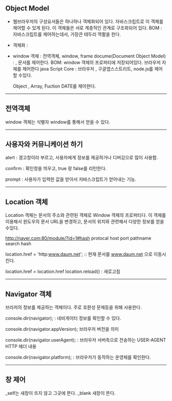 ## Object Model

- 웹브라우저의 구성요서들은 하나하나 객체화되어 있다. 자바스크립트로 이 객체를 제어할 수 있게 된다. 이 객체들은 서로 계층적인 관계로 구조화되어 있다. BOM : 자바스크립트를 제어하는데서, 가장큰 테두리 역활을 한다.

- 객체화 : 

- window 객체 : 전역객체, window, frame
  docume(Document Object Model) : <body>,<img> 문서를 제어한다.
  BOM: window 객체의 프로퍼티에 저장되어있다.  브라우저 자체를 제어한다
  java Script Core : 브라우저 , 구글앱스스트리트, node.js를 제어 할 수있다. 

  Object , Array, Fuction DATE를 제어한다.

---

## 전역객체 

window 객체는 식별자 window를 통해서 얻을 수 있다.

---

## 사용자와 커뮤니케이션 하기

alert : 경고창이라 부르고, 사용자에게 정보를 제공하거나 디버깅으로 많이 사용함.

confirm : 확인창을 띄우고, true 랑 false를 리턴한다.

prompt : 사용자가 입력한 값을 받아서 자바스크립트가 얻어내는 기능.

---

## Location 객체

Location 객체는 문서의 주소와 관련된 객체로 Window 객체의 프로퍼티다. 이 객체를 이용해서 원도우의 문서 URL을 변경하고, 문서의 위치와 관련해서 다양한 정보를 얻을 수있다.

http://naver.com:80/module/?id=1#hash
protocal  host     port pathname search hash

location.href = 'http:www.daum.net'; :: 현재 문서를 www.daum.net 으로 이동시킨다.

location.href = location.href   location.reload() : 새로고침

----

## Navigator 객체

브라저의 정보를 제공하는 객체이다. 주로 호환성 문제등을 위해 사용한다.

console.dir(navigator); : 네비게이터 정보를  확인할 수 있다.

console.dir(navigator.appVersion); 브라우저 버전을 의미

console.dir(navigator.userAgent); : 브라우저 서버측으로 전송하는 USER-AGENT HTTP 헤더 내용

console.dir(navigator.platform); : 브라우저가 동작하는 운영체를 확인한다.

---

## 창 제어

_self는 새창이 뜨지 않고 그곳에 뜬다.
_blank 새창이 뜬다.































​    